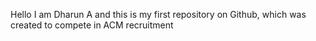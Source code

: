 Hello I am Dharun A and this is my first repository on Github, which was created to compete in ACM recruitment
